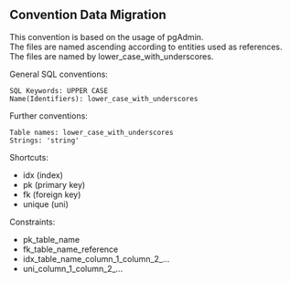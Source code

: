 ﻿## Convention Data Migration

  
This convention is based on the usage of pgAdmin.  
The files are named ascending according to entities used as references.  
The files are named by lower_case_with_underscores.  
  
General SQL conventions:

    SQL Keywords: UPPER CASE  
    Name(Identifiers): lower_case_with_underscores  

Further conventions:

    Table names: lower_case_with_underscores  
    Strings: 'string'  

  
Shortcuts:  
 - idx (index)
 - pk (primary key)  
 - fk (foreign key)  
 - unique (uni)  
  
Constraints:
 - pk_table_name  
 - fk_table_name_reference  
 - idx_table_name_column_1_column_2_...  
 - uni_column_1_column_2_...
